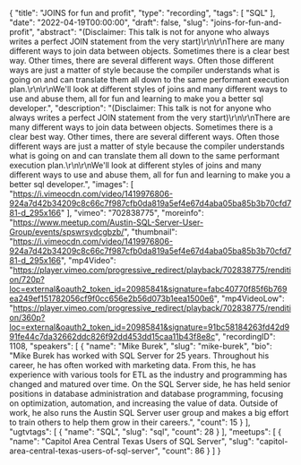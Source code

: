 {
  "title": "JOINS for fun and profit",
  "type": "recording",
  "tags": [
    "SQL"
  ],
  "date": "2022-04-19T00:00:00",
  "draft": false,
  "slug": "joins-for-fun-and-profit",
  "abstract": "(Disclaimer: This talk is not for anyone who always writes a perfect JOIN statement from the very start)\r\n\r\nThere are many different ways to join data between objects. Sometimes there is a clear best way. Other times, there are several different ways. Often those different ways are just a matter of style because the compiler understands what is going on and can translate them all down to the same performant execution plan.\r\n\r\nWe'll look at different styles of joins and many different ways to use and abuse them, all for fun and learning to make you a better sql developer.",
  "description": "(Disclaimer: This talk is not for anyone who always writes a perfect JOIN statement from the very start)\r\n\r\nThere are many different ways to join data between objects. Sometimes there is a clear best way. Other times, there are several different ways. Often those different ways are just a matter of style because the compiler understands what is going on and can translate them all down to the same performant execution plan.\r\n\r\nWe'll look at different styles of joins and many different ways to use and abuse them, all for fun and learning to make you a better sql developer.",
  "images": [
    "https://i.vimeocdn.com/video/1419976806-924a7d42b34209c8c66c7f987cfb0da819a5ef4e67d4aba05ba85b3b70cfd781-d_295x166"
  ],
  "vimeo": "702838775",
  "moreinfo": "https://www.meetup.com/Austin-SQL-Server-User-Group/events/spswrsydcgbzb/",
  "thumbnail": "https://i.vimeocdn.com/video/1419976806-924a7d42b34209c8c66c7f987cfb0da819a5ef4e67d4aba05ba85b3b70cfd781-d_295x166",
  "mp4Video": "https://player.vimeo.com/progressive_redirect/playback/702838775/rendition/720p?loc=external&oauth2_token_id=20985841&signature=fabc40770f85f6b769ea249ef151782056cf9f0cc656e2b56d073b1eea1500e6",
  "mp4VideoLow": "https://player.vimeo.com/progressive_redirect/playback/702838775/rendition/360p?loc=external&oauth2_token_id=20985841&signature=91bc58184263fd42d991fe44c7da32662ddc826f92dd453dd15caa11b43f8e8c",
  "recordingID": 1108,
  "speakers": [
    {
      "name": "Mike Burek",
      "slug": "mike-burek",
      "bio": "Mike Burek has worked with SQL Server for 25 years. Throughout his career, he has often worked with marketing data. From this, he has experience with various tools for ETL as the industry and programming has changed and matured over time. On the SQL Server side, he has held senior positions in database administration and database programming, focusing on optimization, automation, and increasing the value of data. Outside of work, he also runs the Austin SQL Server user group and makes a big effort to train others to help them grow in their careers.",
      "count": 15
    }
  ],
  "ugtvtags": [
    {
      "name": "SQL",
      "slug": "sql",
      "count": 28
    }
  ],
  "meetups": [
    {
      "name": "Capitol Area Central Texas Users of SQL Server",
      "slug": "capitol-area-central-texas-users-of-sql-server",
      "count": 86
    }
  ]
}
